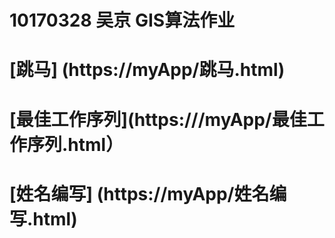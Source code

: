 10170328 吴京 GIS算法作业
=================
# [跳马] (https://myApp/跳马.html)
# [最佳工作序列](https:///myApp/最佳工作序列.html）
# [姓名编写] (https://myApp/姓名编写.html)
